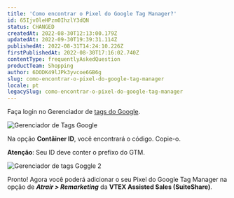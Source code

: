 ```yaml
---
title: 'Como encontrar o Pixel do Google Tag Manager?'
id: 65Ijv0leHPzm0IhzlY3dQN
status: CHANGED
createdAt: 2022-08-30T12:13:00.179Z
updatedAt: 2022-09-30T19:39:31.114Z
publishedAt: 2022-08-31T14:24:10.226Z
firstPublishedAt: 2022-08-30T17:16:02.740Z
contentType: frequentlyAskedQuestion
productTeam: Shopping
author: 6DODK49lJPk3yvcoe6GB6g
slug: como-encontrar-o-pixel-do-google-tag-manager
locale: pt
legacySlug: como-encontrar-o-pixel-do-google-tag-manager
---
```


Faça login no Gerenciador de [tags do Google](https://www.google.com/intl/pt-BR/tagmanager/).

![Gerenciador de Tags Google](//images.ctfassets.net/alneenqid6w5/6LoAdO0EywCYPEraFxwKb5/4e29b0762d74cc540d81c9fb6b64ef2a/Gerenciador_de_Tags_Google.png)

Na opção **Contâiner ID**, você encontrará o código. Copie-o.

<div class="alert alert-warning">
  <p><b>Atenção</b>: Seu ID deve conter o prefixo do GTM.</p>
</div>

![Gerenciador de tags Goggle 2](//images.ctfassets.net/alneenqid6w5/4UqVluoy3i3PraHgP3upQ3/5f45d8f38635a803a00b417667102433/Gerenciador_de_Tags_Google_2.png)

Pronto! Agora você poderá adicionar o seu Pixel do Google Tag Manager na opção de _**Atrair > Remarketing**_ da **VTEX Assisted Sales (SuiteShare)**.
